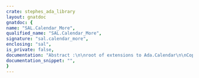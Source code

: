 ```yaml
---
crate: stephes_ada_library
layout: gnatdoc
gnatdoc: {
name: "SAL.Calendar_More",
qualified_name: "SAL.Calendar_More",
signature: "sal.calendar_more",
enclosing: "sal",
is_private: false,
documentation: "Abstract :\n\nroot of extensions to Ada.Calendar\n\nCopyright (C) 2016 Stephen Leake All Rights Reserved.\n\nThis program is free software; you can redistribute it and/or\nmodify it under terms of the GNU General Public License as\npublished by the Free Software Foundation; either version 3, or (at\nyour option) any later version. This program is distributed in the\nhope that it will be useful, but WITHOUT ANY WARRANTY; without even\nthe implied warranty of MERCHANTABILITY or FITNESS FOR A PARTICULAR\nPURPOSE. See the GNU General Public License for more details. You\nshould have received a copy of the GNU General Public License\ndistributed with this program; see file COPYING. If not, write to\nthe Free Software Foundation, 51 Franklin Street, Suite 500, Boston,\nMA 02110-1335, USA.",
documentation_snippet: "",
}
---
```

